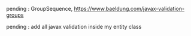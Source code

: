 pending : GroupSequence, https://www.baeldung.com/javax-validation-groups

pending : add all javax validation inside my entity class
